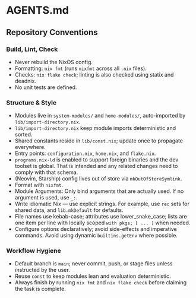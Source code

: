 # AGENTS.md

## Repository Conventions

### Build, Lint, Check

- Never rebuild the NixOS config.
- Formatting: `nix fmt` (runs `nixfmt` across all `.nix` files).
- Checks: `nix flake check`; linting is also checked using statix and deadnix.
- No unit tests are defined.

### Structure & Style

- Modules live in `system-modules/` and `home-modules/`, auto-imported by
  `lib/import-directory.nix`.
- `lib/import-directory.nix` keep module imports deterministic and sorted.
- Shared constants reside in `lib/const.nix`; update once to propagate
  everywhere.
- Entry points: `configuration.nix`, `home.nix`, and `flake.nix`.
- `programs.nix-ld` is enabled to support foreign binaries and the dev
  toolset is global. That is intended and any related changes need to
  comply with that schema.
- (Neovim, Starship) config lives out of store via
  `mkOutOfStoreSymlink`.
- Format with `nixfmt`.
- Module Arguments: Only bind arguments that are actually used. If no
  argument is used, use `_:`.
- Write idiomatic Nix — use explicit strings. For example, use `rec` sets
  for shared data, and `lib.mkDefault` for defaults.
- File names use kebab-case; attributes use lower_snake_case; lists are one
  item per line with locally scoped `with pkgs; [ ... ]` when needed.
- Configure options declaratively; avoid side-effects and imperative
  commands. Avoid using dynamic `builtins.getEnv` where possible.

### Workflow Hygiene

- Default branch is `main`; never commit, push, or stage files unless
  instructed by the user.
- Reuse `const` to keep modules lean and evaluation deterministic.
- Always finish by running `nix fmt` and `nix flake check` before
  claiming the task is complete.
